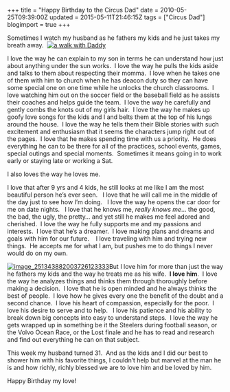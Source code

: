 +++
title = "Happy Birthday to the Circus Dad"
date = 2010-05-25T09:39:00Z
updated = 2015-05-11T21:46:15Z
tags = ["Circus Dad"]
blogimport = true 
+++

Sometimes I watch my husband as he fathers my kids and he just takes my breath away.&#160; [![a walk with Daddy](https://latc.s3.amazonaws.com/wp-content/uploads/2010/05/awalkwithDaddy.jpg "a walk with Daddy")](https://latc.s3.amazonaws.com/wp-content/uploads/2010/05/awalkwithDaddy.jpg)

I love the way he can explain to my son in terms he can understand how just about anything under the sun works.&#160; I love the way he pulls the kids aside and talks to them about respecting their momma.&#160; I love when he takes one of them with him to church when he has deacon duty so they can have&#160; some special one on one time while he unlocks the church classrooms.&#160; I love watching him out on the soccer field or the baseball field as he assists their coaches and helps guide the team.&#160; I love the way he carefully and gently combs the knots out of my girls hair.&#160; I love the way he makes up goofy love songs for the kids and I and belts them at the top of his lungs around the house.&#160; I love the way he tells them their Bible stories with such excitement and enthusiasm that it seems the characters jump right out of the pages.&#160; I love that he makes spending time with us a priority.&#160; He does everything he can to be there for all of the practices, school events, games, special outings and special moments.&#160; Sometimes it means going in to work early or staying late or working a Sat.&#160; 

I also loves the way he loves me.&#160; 

I love that after 9 yrs and 4 kids, he still looks at me like I am the most beautiful person he’s ever seen.&#160;&#160; I love that he will call me in the middle of the day just to see how I’m doing.&#160;&#160; I love the way he opens the car door for me on date nights.&#160;&#160; I love that he knows me, _really knows me_… the good, the bad, the ugly, the pretty… and yet still he makes me feel adored and cherished.&#160; I love the way he fully supports me and my passions and interests.&#160; I love that he’s a dreamer.&#160; I love making plans and dreams and goals with him for our future.&#160;&#160;&#160; I love traveling with him and trying new things.&#160; He accepts me for what I am, but pushes me to do things I never would do on my own.

[![image_251343882003726123333](https://latc.s3.amazonaws.com/wp-content/uploads/2010/05/image_251343882003726123333.jpg "image_251343882003726123333")](https://latc.s3.amazonaws.com/wp-content/uploads/2010/05/image_251343882003726123333.jpg)But I love him for more than just the way he fathers my kids and the way he treats me as his wife.&#160; **I love him**.&#160; I love the way he analyzes things and thinks them through thoroughly before making a decision.&#160; I love that he is open minded and he always thinks the best of people.&#160; I love how he gives every one the benefit of the doubt and a second chance.&#160; I love his heart of compassion, especially for the poor.&#160; I love his desire to serve and to help.&#160;&#160; I love his patience and his ability to break down big concepts into easy to understand steps.&#160; I love the way he gets wrapped up in something be it the Steelers during football season, or the Volvo Ocean Race, or the Lost finale and he has to read and research and find out everything he can on that subject.

This week my husband turned 31.&#160; And as the kids and I did our best to shower him with his favorite things, I couldn’t help but marvel at the man he is and how richly, richly blessed we are to love him and be loved by him.

Happy Birthday my love!&#160; 
